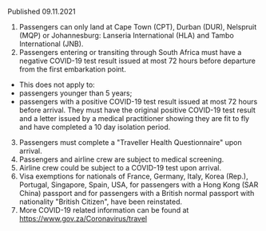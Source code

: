 Published 09.11.2021
1. Passengers can only land at Cape Town (CPT), Durban (DUR), Nelspruit (MQP) or Johannesburg: Lanseria International (HLA) and Tambo International (JNB).
2. Passengers entering or transiting through South Africa must have a negative COVID-19 test result issued at most 72 hours before departure from the first embarkation point.
- This does not apply to:
- passengers younger than 5 years;
- passengers with a positive COVID-19 test result issued at most 72 hours before arrival. They must have the original positive COVID-19 test result and a letter issued by a medical practitioner showing they are fit to fly and have completed a 10 day isolation period.
3. Passengers must complete a "Traveller Health Questionnaire" upon arrival.
4. Passengers and airline crew are subject to medical screening.
5. Airline crew could be subject to a COVID-19 test upon arrival.
6. Visa exemptions for nationals of France, Germany, Italy, Korea (Rep.), Portugal, Singapore, Spain, USA, for passengers with a Hong Kong (SAR China) passport and for passengers with a British normal passport with nationality "British Citizen", have been reinstated.
7. More COVID-19 related information can be found at <a href="https://www.gov.za/Coronavirus/travel">https://www.gov.za/Coronavirus/travel</a>